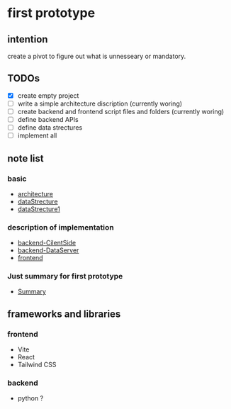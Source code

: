 # first prototype
## intention
 create a pivot to figure out what is unnesseary or mandatory.

## TODOs
- [x] create empty project
- [ ] write a simple architecture discription (currently woring)
- [ ] create backend and frontend script files and folders (currently woring)
- [ ] define backend APIs
- [ ] define data strectures
- [ ] implement all 

## note list
### basic
- [architecture](note/architecture.md)
- [dataStrecture](note/dataStrecture.md)
- [dataStrecture1](note/dataStrecture1.md)
### description of implementation
- [backend-CilentSide](note/backendClientSide.md)
- [backend-DataServer](note/backendDataServer/home.md)
- [frontend](note/frontend.md)
### Just summary for first prototype
- [Summary](note/Summary.md)

## frameworks and libraries
### frontend
- Vite
- React
- Tailwind CSS

### backend
- python ?